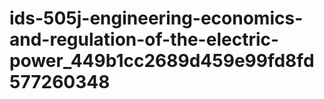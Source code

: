 # ids-505j-engineering-economics-and-regulation-of-the-electric-power_449b1cc2689d459e99fd8fd577260348